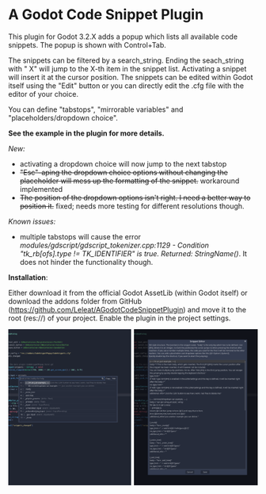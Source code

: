 # A Godot Code Snippet Plugin

This plugin for Godot 3.2.X adds a popup which lists all available code snippets. The popup is shown with Control+Tab. 

The snippets can be filtered by a search_string. Ending the seach_string with " X" will jump to the X-th item in the snippet list. Activating a snippet will insert it at the cursor position. The snippets can be edited within Godot itself using the "Edit" button or you can directly edit the .cfg file with the editor of your choice. 

You can define "tabstops", "mirrorable variables" and "placeholders/dropdown choice".

**See the example in the plugin for more details.**

*New:*

- activating a dropdown choice will now jump to the next tabstop
- ~~"Esc"-aping the dropdown choice options without changing the placeholder will mess up the formatting of the snippet.~~ workaround implemented
- ~~The position of the dropdown options isn't right. I need a better way to position it.~~ fixed; needs more testing for different resolutions though.


*Known issues:* 
- multiple tabstops will cause the error *modules/gdscript/gdscript_tokenizer.cpp:1129 - Condition "tk_rb[ofs].type != TK_IDENTIFIER" is true. Returned: StringName()*. It does not hinder the functionality though.

**Installation**:

Either download it from the official Godot AssetLib (within Godot itself) or download the addons folder from GitHub (https://github.com/Leleat/AGodotCodeSnippetPlugin) and move it to the root (res://) of your project. Enable the plugin in the project settings.

![Preview](preview.png)
